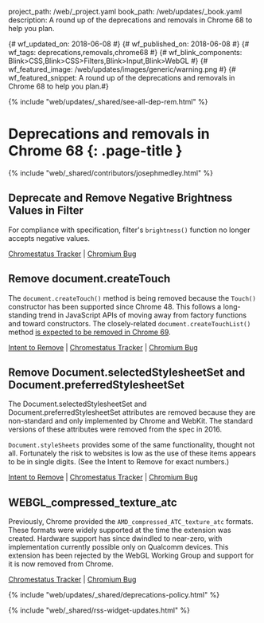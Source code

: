 project_path: /web/_project.yaml
book_path: /web/updates/_book.yaml
description: A round up of the deprecations and removals in Chrome 68 to help you plan.

{# wf_updated_on: 2018-06-08 #}
{# wf_published_on: 2018-06-08 #}
{# wf_tags: deprecations,removals,chrome68 #}
{# wf_blink_components: Blink>CSS,Blink>CSS>Filters,Blink>Input,Blink>WebGL #}
{# wf_featured_image: /web/updates/images/generic/warning.png #}
{# wf_featured_snippet: A round up of the deprecations and removals in Chrome 68 to help you plan.#}

{% include "web/updates/_shared/see-all-dep-rem.html" %}

# Deprecations and removals in Chrome 68 {: .page-title }

{% include "web/_shared/contributors/josephmedley.html" %}

## Deprecate and Remove Negative Brightness Values in Filter

For compliance with specification, filter's `brightness()` function no longer
accepts negative values.

[Chromestatus Tracker](https://www.chromestatus.com/feature/5708036203085824) &#124;
[Chromium Bug](https://bugs.chromium.org/p/chromium/issues/detail?id=776208)

## Remove document.createTouch

The `document.createTouch()` method is being removed because the `Touch()`
constructor has been supported since Chrome 48. This follows a long-standing
trend in JavaScript APIs of moving away from factory functions and toward
constructors. The closely-related `document.createTouchList()` method [is
expected to be removed in Chrome 69](https://www.chromestatus.com/feature/5185332291043328).

[Intent to Remove]() &#124;
[Chromestatus Tracker](https://www.chromestatus.com/feature/5668612064935936) &#124;
[Chromium Bug]()

## Remove Document.selectedStylesheetSet and Document.preferredStylesheetSet

The Document.selectedStylesheetSet and Document.preferredStylesheetSet
attributes are removed because they are non-standard and only implemented by
Chrome and WebKit. The standard versions of these attributes were removed from
the spec in 2016.

`Document.styleSheets` provides some of the same functionality, thought not
all. Fortunately the risk to websites is low as the use of these items appears
to be in single digits. (See the Intent to Remove for exact numbers.)

[Intent to Remove](https://groups.google.com/a/chromium.org/d/topic/blink-dev/w1Bv7YZxAco/discussion) &#124;
[Chromestatus Tracker](https://www.chromestatus.com/feature/6452340664041472) &#124;
[Chromium Bug](https://bugs.chromium.org/p/chromium/issues/detail?id=690609)

## WEBGL_compressed_texture_atc

Previously, Chrome provided the `AMD_compressed_ATC_texture_atc` formats. These
formats were widely supported at the time the extension was created. Hardware
support has since dwindled to near-zero, with implementation currently possible
only on Qualcomm devices. This extension has been rejected by the WebGL Working
Group and support for it is now removed from Chrome.

[Chromestatus Tracker](https://www.chromestatus.com/feature/5253912718213120) &#124;
[Chromium Bug](https://bugs.chromium.org/p/chromium/issues/detail?id=845288)

{% include "web/updates/_shared/deprecations-policy.html" %}

{% include "web/_shared/rss-widget-updates.html" %}

